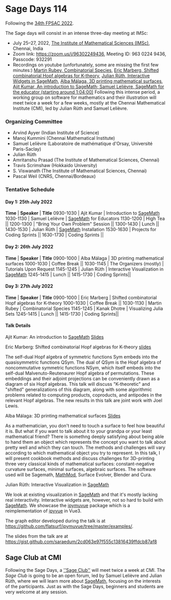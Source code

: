 

# Sage Days 114

Following the <a class="http" href="http://math.iisc.ac.in/fpsac2022/">34th FPSAC 2022</a>. 

The Sage days will consist in an intense three-day meeting at IMSc: 

* July 25–27, 2022, <a class="https" href="https://www.imsc.res.in">The Institute of Mathematical Sciences (IMSc)</a>, Chennai, India 
* Zoom link: <a href="https://zoom.us/j/96302249436">https://zoom.us/j/96302249436</a>, Meeting ID: 963 0224 9436, Passcode: 932291 
* Recordings on youtube (unfortunately, some are missing the first few minutes:) <a class="https" href="https://www.youtube.com/watch?v=_-6fFfiiCGY">Martin Rubey, Combinatorial Species</a>, <a class="https" href="https://www.youtube.com/watch?v=T6fQG1GeRtQ">Eric Marberg, Shifted combinatorial Hopf algebras for K-theory</a>, <a class="https" href="https://www.youtube.com/watch?v=kTYgZSRxpEE">Julian Rüth, Interactive Widgets in SageMath</a>, <a class="https" href="https://www.youtube.com/watch?v=fz5EbgORClc">Alba Málaga, 3D printing mathematical surfaces</a>, <a class="https" href="https://www.youtube.com/watch?v=JWU8YV37t7c">Ajit Kumar, An introduction to SageMath; Samuel Lelièvre, SageMath for the educator (starting around 1:04:00)</a> 
Following this intense period, a working group on software for mathematics and their illustration will meet twice a week for a few weeks, mostly at the Chennai Mathematical Institute (CMI), led by Julian Rüth and Samuel Lelièvre. 


### Organizing Committee

* Arvind Ayyer (Indian Institute of Science) 
* Manoj Kummini (Chennai Mathematical Institute) 
* Samuel Lelièvre (Laboratoire de mathématique d'Orsay, Université Paris-Saclay) 
* Julian Rüth 
* Amritanshu Prasad (The Institute of Mathematical Sciences, Chennai) 
* Travis Scrimshaw (Hokkaido University) 
* S. Viswanath (The Institute of Mathematical Sciences, Chennai) 
* Pascal Weil (CNRS, Chennai/Bordeaux) 

### Tentative Schedule


#### Day 1: 25th July 2022
 **Time**  |  **Speaker**  | **Title**
 0930-1030  |  Ajit Kumar  |  Introduction to <a href="/SageMath">SageMath</a> 
 1030-1130  |  Samuel Lelièvre  |  <a href="/SageMath">SageMath</a> for Educators 
 1130-1200  |  High Tea ||
 1200-1300  |  "Bring Your Own Problem" Session ||
 1300-1430  |  Lunch ||
 1430-1530  | Julian Rüth |  <a href="/SageMath">SageMath</a> Installation 
 1530-1630  | Projects for Coding Sprints ||
 1630-1730  |  Coding Sprints ||


#### Day 2: 26th July 2022
 **Time**  |  **Speaker**  | **Title**
 0900-1000  |  Alba Málaga  |  3D printing mathematical surfaces 
 1000-1030  |  Coffee Break ||
 1030-1145  | The Organizers (mostly) | Tutorials Upon Request
 1145-1245  | Julian Rüth |  Interactive Visualization in <a href="/SageMath">SageMath</a>
 1245-1415  |  Lunch ||
 1415-1730  |  Coding Sprints||


#### Day 3: 27th July 2022
 **Time**  |  **Speaker**  | **Title**
 0900-1000  |  Eric Marberg  |  Shifted combinatorial Hopf algebras for K-theory 
 1000-1030  |  Coffee Break ||
 1030-1130  | Martin Rubey | Combinatorial Species
 1145-1245  | Kanak Dhotre | Visualizing Julia Sets
 1245-1415  |  Lunch ||
 1415-1730  |  Coding Sprints||


#### Talk Details

Ajit Kumar: An introduction to <a href="/SageMath">SageMath</a> <a class="https" href="https://www.imsc.res.in/~amri/SageDays114_Ajit.html">Slides</a> 

Eric Marberg: Shifted combinatorial Hopf algebras for K-theory <a href="days114/EricMarberg_SageDays114_Slides.pdf">slides</a> 

The self-dual Hopf algebra of symmetric functions Sym embeds into the quasisymmetric functions QSym. The dual of QSym is the Hopf algebra of noncommutative symmetric functions NSym, which itself embeds into the self-dual Malvenuto-Reutenaurer Hopf algebra of permutations. These embeddings and their adjoint projections can be conveniently drawn as a diagram of six Hopf algebras. This talk will discuss "K-theoretic" and "shifted" generalizations of this diagram, along with some algorithmic problems related to computing products, coproducts, and antipodes in the relevant Hopf algebras. The new results in this talk are joint work with Joel Lewis. 

Alba Málaga: 3D printing mathematical surfaces <a class="https" href="https://cocalc.com/share/download/4d2794d3703605f4aa2890e17bab0073e381b918/Talk.pdf">Slides</a> 

As a mathematician, you don't need to touch a surface to feel how beautiful it is. But what if you want to talk about it to your grandpa or your least mathematical friend? There is somethng deeply satisfying about being able to hand them an object which represents the concept you want to talk about pretty well and which they can touch. The methods and challenges will vary according to which mathematical object you try to represent. In this talk, I will present cookbook methods and discuss challenges for 3D-printing three very classical kinds of mathematical surfaces: constant-negative curvature surfaces, minimal surfaces, algebraic surfaces. The software used will be Sagemath, <a href="/MathMod">MathMod</a>, Surface Evolver, Blender and Cura. 

Julian Rüth: Interactive Visualization in <a href="/SageMath">SageMath</a> 

We look at existing visualization in <a href="/SageMath">SageMath</a> and that it's mostly lacking real interactivity. Interactive widgets are, however, not so hard to build with <a href="/SageMath">SageMath</a>. We showcase the <a class="https" href="https://github.com/flatsurf/ipymuvue">ipymuvue</a> package which is a reimplementation  of <a class="https" href="https://github.com/mariobuikhuizen/ipyvue/releases">ipyvue</a> in Vue3. 

The graph editor developed during the talk is at <a href="https://github.com/flatsurf/ipymuvue/tree/master/examples/">https://github.com/flatsurf/ipymuvue/tree/master/examples/</a>. 

The slides from the talk are at <a href="https://gist.github.com/saraedum/2cd063e97f555c13816439ffdcb87af8">https://gist.github.com/saraedum/2cd063e97f555c13816439ffdcb87af8</a> 


## Sage Club at CMI

Following the Sage Days, a <a href="/days114/club">''Sage Club''</a> will meet twice a week at CMI. The _Sage Club_ is going to be an open forum, led by Samuel Lelièvre and Julian Rüth, where we will learn more about <a href="/SageMath">SageMath</a>, focusing on the interests of the participants. Just as with the Sage Days, beginners and students are very welcome at any session. 
